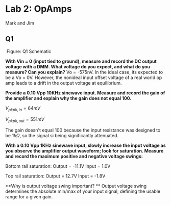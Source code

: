 # Lab 2: OpAmps

Mark and Jim

## Q1

![]()
Figure: Q1 Schematic

**With Vin = 0 (input tied to ground), measure and record the DC output voltage with a DMM. What voltage do you expect, and what do you measure? Can you explain?** Vo = -575nV. In the ideal case, its expected to be a Vo = 0V. However, the nonideal input offset voltage of a real world op amp leads to a drift in the output voltage at equilibrium.

**Provide a 0.10 Vpp 10KHz sinewave input. Measure and record the gain of the amplifier and explain why the gain does not equal 100.** 

$V_{pkpk, in} = 64mV$

$V_{pkpk, out} = 551mV$

The gain doesn't equal 100 because the input resistance was designed to be $1k\Omega$, so the signal si being significantly attenuated.

**With a 0.10 Vpp 1KHz sinewave input, slowly increase the input voltage as you observe the amplifier
output waveform; look for saturation. Measure and record the maximum positive and negative voltage
swings:**

Bottom rail saturation:
Output = -11.1V
Input = 1.0V

Top rail saturation:
Output = 12.7V
Input = -1.8V

**Why is output voltage swing important? ** Output voltage swing determines the absolute min/max of your input signal, defining the usable range for a given gain.